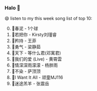 

### Halo 👋

😄 listen to my this week song list of top 10:

0. 🌈春泥 - 1个球
1. 🌈若把你 - Kirsty刘瑾睿
2. 🌈矜持 - 王菲
3. 🌈勇气 - 梁静茹
4. 🌈天下 - 等什么君(邓寓君)
5. 🌈我们的爱 (Live) - 黄霄雲
6. 🌈情深深雨濛濛 - 杨胖雨
7. 🌈不染 - 萨顶顶
8. 🌈I Want It All - 顽童MJ116
9. 🌈迷途羔羊 - 张震岳

